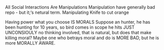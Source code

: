 All Social Interactions Are Manipulations
Manipulation have generally bad repo - but it;‘s netural term.
Manipulating Knife to cut orange

Having power what you choose IS MORALS
Suppose an hunter, he has been hunting for 10 years, so bird comes in scope he hits JUST UNCONSIOULY no thinking involved, that is natural, but does that make killing moral?
Maybe one who betrays moral and do is MORE BAD, but he is more MORALLY AWARE.